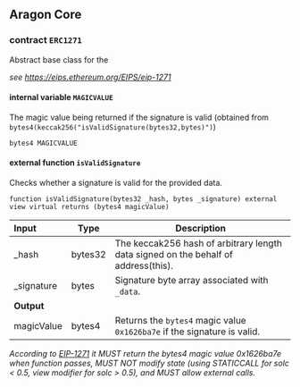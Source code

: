 ## Aragon Core

###  contract `ERC1271`

Abstract base class for the

*see https://eips.ethereum.org/EIPS/eip-1271*

#### internal variable `MAGICVALUE`

The magic value being returned if the signature is valid (obtained from `bytes4(keccak256("isValidSignature(bytes32,bytes)")`)

```solidity
bytes4 MAGICVALUE 
```

#### external function `isValidSignature`

Checks whether a signature is valid for the provided data.

```solidity
function isValidSignature(bytes32 _hash, bytes _signature) external view virtual returns (bytes4 magicValue) 
```

| Input | Type | Description |
|:----- | ---- | ----------- |
| _hash | bytes32 | The keccak256 hash of arbitrary length data signed on the behalf of address(this). |
| _signature | bytes | Signature byte array associated with `_data`. |
| **Output** | |
| magicValue | bytes4 | Returns the `bytes4` magic value `0x1626ba7e` if the signature is valid. |

*According to [EIP-1271](https://eips.ethereum.org/EIPS/eip-1271) it
MUST return the bytes4 magic value 0x1626ba7e when function passes,
MUST NOT modify state (using STATICCALL for solc < 0.5, view modifier for solc > 0.5), and
MUST allow external calls.*

